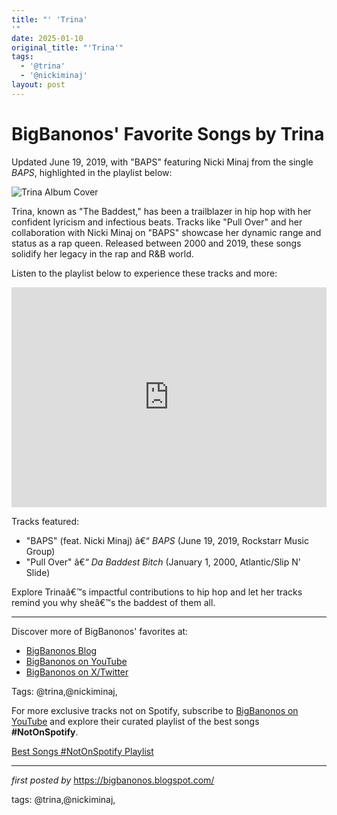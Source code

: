 ```yaml
---
title: "' 'Trina'
'"
date: 2025-01-10
original_title: "'Trina'"
tags:
  - '@trina'
  - '@nickiminaj'
layout: post
---
```

<div class="post-title"> <h1>BigBanonos' Favorite Songs by Trina</h1>
</div>
<p>Updated June 19, 2019, with "BAPS" featuring Nicki Minaj from the single <i>BAPS</i>, highlighted in the playlist below:</p>
<div class="post-image"> <img src="https://i.scdn.co/image/ab6761610000e5eb305f5f33baf8e7d11ff8b753" alt="Trina Album Cover">
</div>
<p>Trina, known as "The Baddest," has been a trailblazer in hip hop with her confident lyricism and infectious beats. Tracks like "Pull Over" and her collaboration with Nicki Minaj on "BAPS" showcase her dynamic range and status as a rap queen. Released between 2000 and 2019, these songs solidify her legacy in the rap and R&B world.</p>
<p>Listen to the playlist below to experience these tracks and more:</p>
<div class="spotify-embed"> <iframe src="https://open.spotify.com/embed/playlist/4iLI1O2diurd2ZI7G2H9NA?utm_source=generator" width="100%" height="352" frameBorder="0" allowfullscreen="" allow="autoplay; clipboard-write; encrypted-media; fullscreen; picture-in-picture" loading="lazy"></iframe>
</div>
<p>Tracks featured:</p>
<ul> <li>"BAPS" (feat. Nicki Minaj) â€“ <i>BAPS</i> (June 19, 2019, Rockstarr Music Group)</li> <li>"Pull Over" â€“ <i>Da Baddest Bitch</i> (January 1, 2000, Atlantic/Slip N' Slide)</li>
</ul>
<p>Explore Trinaâ€™s impactful contributions to hip hop and let her tracks remind you why sheâ€™s the baddest of them all.</p>
<hr>
<div class="post-footer"> <p>Discover more of BigBanonos' favorites at:</p> <ul> <li><a href="https://bigbanonos.blogspot.com/" target="_blank">BigBanonos Blog</a></li> <li><a href="https://www.youtube.com/@BigBanonos" target="_blank">BigBanonos on YouTube</a></li> <li><a href="https://x.com/bigbanonos" target="_blank">BigBanonos on X/Twitter</a></li> </ul>
</div>
<div class="post-tags"> Tags: @trina,@nickiminaj,
</div>


<!--Subscribe and Playlist Links-->
<div>
    <p>For more exclusive tracks not on Spotify, subscribe to <a href="https://www.youtube.com/@BigBanonos" target="_blank">BigBanonos on YouTube</a> and explore their curated playlist of the best songs <strong>#NotOnSpotify</strong>.</p>
    <p><a href="https://www.youtube.com/playlist?list=PLtuNtuTatqI0kFahUCbtbfenC_ET5O_tr" target="_blank">Best Songs #NotOnSpotify Playlist<br /></a></p></div>

<hr />

<p><em>first posted by</em> <a href="https://bigbanonos.blogspot.com/" rel="noopener" target="_new">https://bigbanonos.blogspot.com/</a></p>

<p>tags: @trina,@nickiminaj,</p>
